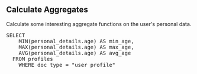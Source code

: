 ## Calculate Aggregates

Calculate some interesting aggregate functions on the user's personal data.

<pre id="example">
SELECT 
	MIN(personal_details.age) AS min_age, 
	MAX(personal_details.age) AS max_age, 
	AVG(personal_details.age) AS avg_age
  FROM profiles
  	WHERE doc_type = "user_profile"
</pre>
